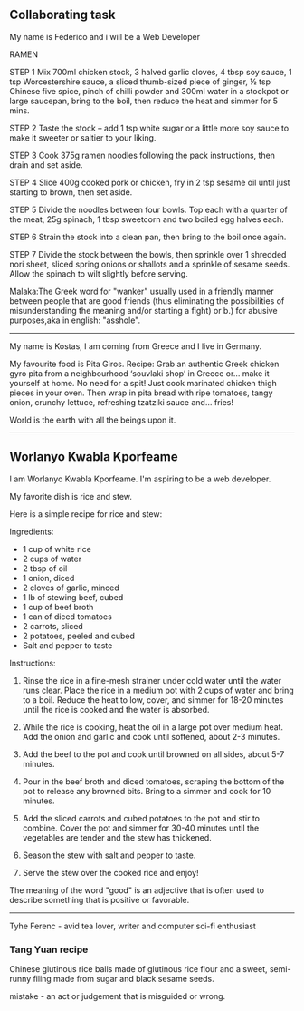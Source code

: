 
## Collaborating task


My name is Federico and i will be a Web Developer


RAMEN 
  
STEP 1 Mix 700ml chicken stock, 3 halved garlic cloves, 4 tbsp soy sauce, 1 tsp Worcestershire sauce, a sliced thumb-sized piece of ginger, ½ tsp Chinese five spice, pinch of chilli powder and 300ml water in a stockpot or large saucepan, bring to the boil, then reduce the heat and simmer for 5 mins.

STEP 2
Taste the stock – add 1 tsp white sugar or a little more soy sauce to make it sweeter or saltier to your liking.

STEP 3
Cook 375g ramen noodles following the pack instructions, then drain and set aside.

STEP 4
Slice 400g cooked pork or chicken, fry in 2 tsp sesame oil until just starting to brown, then set aside.

STEP 5
Divide the noodles between four bowls. Top each with a quarter of the meat, 25g spinach, 1 tbsp sweetcorn and two boiled egg halves each.

STEP 6
Strain the stock into a clean pan, then bring to the boil once again.

STEP 7
Divide the stock between the bowls, then sprinkle over 1 shredded nori sheet, sliced spring onions or shallots and a sprinkle of sesame seeds. Allow the spinach to wilt slightly before serving.

Malaka:The Greek word for "wanker" usually used in a friendly manner between people that are good friends (thus eliminating the possibilities of misunderstanding the meaning and/or starting a fight) or b.) for abusive purposes,aka in english: "asshole".

---

My name is Kostas, I am coming from Greece and I live in Germany.

My favourite food is  Pita Giros.
Recipe: Grab an authentic Greek chicken gyro pita from a neighbourhood ‘souvlaki shop’ in Greece or… make it yourself at home. No need for a spit! Just cook marinated chicken thigh pieces in your oven. Then wrap in pita bread with ripe tomatoes, tangy onion, crunchy lettuce, refreshing tzatziki sauce and… fries!

World is the earth with all the beings upon it.

---
## Worlanyo Kwabla Kporfeame

I am Worlanyo Kwabla Kporfeame. I'm aspiring to be a web developer.

My favorite dish is rice and stew.

Here is a simple recipe for rice and stew:

Ingredients:
- 1 cup of white rice
- 2 cups of water
- 2 tbsp of oil
- 1 onion, diced
- 2 cloves of garlic, minced
- 1 lb of stewing beef, cubed
- 1 cup of beef broth
- 1 can of diced tomatoes
- 2 carrots, sliced
- 2 potatoes, peeled and cubed
- Salt and pepper to taste

Instructions:

1. Rinse the rice in a fine-mesh strainer under cold water until the water runs clear. Place the rice in a medium pot with 2 cups of water and bring to a boil. Reduce the heat to low, cover, and simmer for 18-20 minutes until the rice is cooked and the water is absorbed.

2. While the rice is cooking, heat the oil in a large pot over medium heat. Add the onion and garlic and cook until softened, about 2-3 minutes.

3. Add the beef to the pot and cook until browned on all sides, about 5-7 minutes.

4. Pour in the beef broth and diced tomatoes, scraping the bottom of the pot to release any browned bits. Bring to a simmer and cook for 10 minutes.

5. Add the sliced carrots and cubed potatoes to the pot and stir to combine. Cover the pot and simmer for 30-40 minutes until the vegetables are tender and the stew has thickened.

6. Season the stew with salt and pepper to taste.

7. Serve the stew over the cooked rice and enjoy!


The meaning of the word "good" is an adjective that is often used to describe something that is positive or favorable.

---

Tyhe Ferenc - avid tea lover, writer and computer sci-fi enthusiast


### Tang Yuan recipe
Chinese glutinous rice balls made of glutinous rice flour and a sweet, semi-runny filing made from sugar and black sesame seeds.


mistake - an act or judgement that is misguided or wrong.

